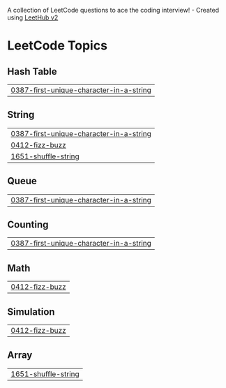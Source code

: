 A collection of LeetCode questions to ace the coding interview! - Created using [LeetHub v2](https://github.com/arunbhardwaj/LeetHub-2.0)
<!---LeetCode Topics Start-->
# LeetCode Topics
## Hash Table
|  |
| ------- |
| [0387-first-unique-character-in-a-string](https://github.com/Hermi-git/A2SV-competitive-programming/tree/master/0387-first-unique-character-in-a-string) |
## String
|  |
| ------- |
| [0387-first-unique-character-in-a-string](https://github.com/Hermi-git/A2SV-competitive-programming/tree/master/0387-first-unique-character-in-a-string) |
| [0412-fizz-buzz](https://github.com/Hermi-git/A2SV-competitive-programming/tree/master/0412-fizz-buzz) |
| [1651-shuffle-string](https://github.com/Hermi-git/A2SV-competitive-programming/tree/master/1651-shuffle-string) |
## Queue
|  |
| ------- |
| [0387-first-unique-character-in-a-string](https://github.com/Hermi-git/A2SV-competitive-programming/tree/master/0387-first-unique-character-in-a-string) |
## Counting
|  |
| ------- |
| [0387-first-unique-character-in-a-string](https://github.com/Hermi-git/A2SV-competitive-programming/tree/master/0387-first-unique-character-in-a-string) |
## Math
|  |
| ------- |
| [0412-fizz-buzz](https://github.com/Hermi-git/A2SV-competitive-programming/tree/master/0412-fizz-buzz) |
## Simulation
|  |
| ------- |
| [0412-fizz-buzz](https://github.com/Hermi-git/A2SV-competitive-programming/tree/master/0412-fizz-buzz) |
## Array
|  |
| ------- |
| [1651-shuffle-string](https://github.com/Hermi-git/A2SV-competitive-programming/tree/master/1651-shuffle-string) |
<!---LeetCode Topics End-->